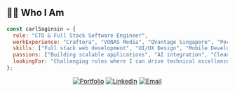 
## 👨‍💻 Who I Am

```javascript
const carlSaginsin = {
  role: "CTO & Full Stack Software Engineer",
  workExperience: "Craftora", "VONAS Media", "QVantage Singapore", "PocketDevs",
  skills: ["Full stack web development", "UI/UX Design", "Mobile Development", "AI Integration"],
  passions: ["Building scalable applications", "AI integration", "Clean code architecture"],
  lookingFor: "Challenging roles where I can drive technical excellence"
};
```

<div align="center">
  
[![Portfolio](https://img.shields.io/badge/Portfolio-carlsaginsin.tech-0077B5?style=for-the-badge&logo=firefox&logoColor=white)](https://www.carlsaginsin.tech/)
[![LinkedIn](https://img.shields.io/badge/LinkedIn-Connect-0077B5?style=for-the-badge&logo=linkedin&logoColor=white)](https://www.linkedin.com/in/carl-saginsin-30358928a/)
[![Email](https://img.shields.io/badge/Email-Contact_Me-D14836?style=for-the-badge&logo=gmail&logoColor=white)](mailto:saguinsincarl8@gmail.com)
  
</div>



